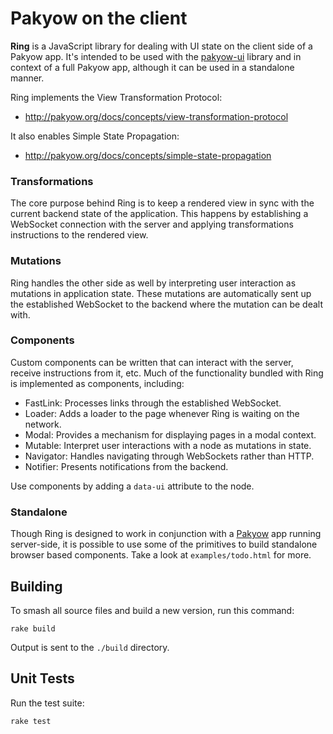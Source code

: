 # Pakyow on the client

**Ring** is a JavaScript library for dealing with UI state on the client side
of a Pakyow app. It's intended to be used with the
[pakyow-ui](https://github.com/pakyow/pakyow/tree/master/pakyow-ui) library and
in context of a full Pakyow app, although it can be used in a standalone manner.

Ring implements the View Transformation Protocol:

- http://pakyow.org/docs/concepts/view-transformation-protocol

It also enables Simple State Propagation:

- http://pakyow.org/docs/concepts/simple-state-propagation

### Transformations

The core purpose behind Ring is to keep a rendered view in sync with the
current backend state of the application. This happens by establishing a
WebSocket connection with the server and applying transformations instructions
to the rendered view.

### Mutations

Ring handles the other side as well by interpreting user interaction as
mutations in application state. These mutations are automatically sent up the
established WebSocket to the backend where the mutation can be dealt with.

### Components

Custom components can be written that can interact with the server, receive
instructions from it, etc. Much of the functionality bundled with Ring is
implemented as components, including:

- FastLink: Processes links through the established WebSocket.
- Loader: Adds a loader to the page whenever Ring is waiting on the network.
- Modal: Provides a mechanism for displaying pages in a modal context.
- Mutable: Interpret user interactions with a node as mutations in state.
- Navigator: Handles navigating through WebSockets rather than HTTP.
- Notifier: Presents notifications from the backend.

Use components by adding a `data-ui` attribute to the node.

### Standalone

Though Ring is designed to work in conjunction with a [Pakyow](https://github.com/pakyow/pakyow/) app running
server-side, it is possible to use some of the primitives to build standalone
browser based components. Take a look at `examples/todo.html` for more.

## Building

To smash all source files and build a new version, run this command:

    rake build

Output is sent to the `./build` directory.

## Unit Tests

Run the test suite:

    rake test
